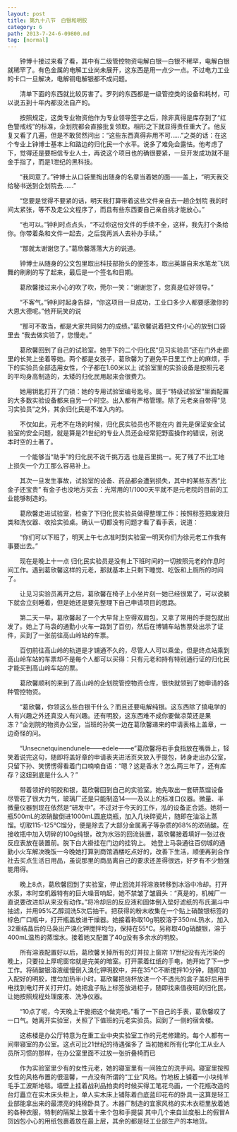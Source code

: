 ```yaml
---
layout: post
title: 第九十八节　白银和明胶
category: 6
path: 2013-7-24-6-09800.md
tag: [normal]
---
```


　　钟博十接过来看了看，其中有二级管控物资电解白银一白银不稀罕，电解白银就稀罕了。有色金属的电解工业尚未展开，这东西是用一点少一点。不过电力工业的卡口一旦解决，电解铜电解银都不成问题。

　　清单下面的东西就比较厉害了。罗列的东西都是一级管控类的设备和耗材，可以说五到十年内都没法自产的。

　　按照规定，这类专业物资他作为专业领导签字之后，除非真得是库存到了“红色警戒线”的标准，企划院都会直接批复领取。相形之下就显得责任重大了。他反复又看了几遍，但是不敢贸然问出：“这些东西真得非用不可……”之类的话：在这个专业上钟博士基本上和路边的归化民一个水平。说多了难免会露怯。他考虑了下，觉得还是要相信专业人士，再说这个项目也的确很要紧，一旦开发成功就不是金手指了，而是1泄纪的黑科技。

　　“我同意了。”钟博士从口袋里掏出随身的名章当着她的面――盖上，“明天我交给秘书送到企划院去……”

　　“您要是觉得不要紧的话，明天我打算带着这些文件亲自去一趟企划院 我的时间太紧张，等不及走公文程序了，而且有些东西要自己亲自挑才能放心。”

　　“也可以。”钟利时点点头，“不过你这份文件的手续不全，这样，我先打个条给你。你带着条和文件一起去，之后我再派人去补办手续。”

　　“那就太谢谢您了。”葛欣馨落落大方的说道。

　　钟博士从随身的公文包里取出科技部抬头的便签本，取出英雄自来水笔龙飞凤舞的刷刷的写了起来，最后是一个签名和日期。

　　葛欣馨接过来小心的吹了吹，莞尔一笑：“谢谢您了，您真是位好领导。”

　　“不客气。”钟利时起身告辞，“你这项目一旦成功，工业口多少人都要感激你的大恩大德呢。”他开玩笑的说

　　“那可不敢当，都是大家共同努力的成绩。”葛欣馨说着把文件小心的放到口袋里去 “我去做实验了，您慢走。”

　　葛欣馨回到了自己的试验室。她手下的二个归化民“见习实验员”还在门外走廊里的长凳上坐着等她。两个都是女孩子，葛欣馨为了避免平日里工作上的麻烦，手下的实验员全部选用女性，个子都在1.60米以上 试验室里的实验设备是按照元老的平均身高制造的，太矮的归化民用起来会很费力。

　　她用钥匙打开了门锁：她的专用试验室编号匙号。属于“特级试验室”里面配置的大多数实验设备都来自另一个时空。出入都有严格管理。除了元老亲自带得“见习实验员”之外，其余归化民是不准入内的。

　　不仅如此，元老不在场的时候，归化民实验员也不能在内 首先是保证安全试验室的安全问题，就是算是21世纪的专业人员还会经常犯野蛮操作的错误，别说本时空的土著了。

　　一个能够当“助手”的归化民不说千挑万选 也是百里挑一。死了残了不比工地上损失一个力工那么容易补上。

　　其次一旦发生事故，试验室的设备、药品都会遭到损失，其中的某些东西“比金子还宝贵” 有金子也没地方买去：光常用的1/1000天平就不是元老院的目前的工业能够制造的。

　　葛欣馨走进试验室，检查了下归化民实验员做得整理工作：按照标签把废液归类和洗仪器、收拾实验桌。确认一切都没有问题才看了看手表，说道：

　　“你们可以下班了，明天上午七点准时到实验室一明天你们为徐元老工作我有事要出去。”

　　现在是晚上十一点 归化民实验员是没有上下班时间的一切按照元老的作息时间工作。遇到葛欣馨这样的元老，那就基本上只剩下睡觉、吃饭和上厕所的时间了。

　　让见习实验员离开之后，葛欣馨在椅子上小坐片刻一她已经很累了，可以说躺下就会立刻睡着，但是她还是要先整理下自己申请项目的思路。

　　第二天一早，葛欣馨起了一个大早背上空得双肩包，又拿了常用的手提包就出发了。她上了马袅的通勤小火车一路到了百仞，然后在博铺车站售票处出示了证件，买到了一张前往高山岭站的车票。

　　百仞前往高山岭的轨道是才铺通不久的，尽管人人可以乘坐，但是终点站乘到高山岭车站的车票却不是每个人都可以买得：只有元老和持有特别通行证的归化民才能买到高山岭车站的票。

　　葛欣馨顺利的来到了高山岭的企划院管控物资仓库，很快就领到了她申请的各种管控物资。

　　“葛欣馨，你领这么些白银干什么？而且还要电解纯银。这东西除了搞电学的人有兴趣之外还真没人有兴趣。还有明胶，这东西难不成你要做凉菜还是果冻？”企划院的物资办公室，当班的孙笑一边在葛欣馨递来的申请表格上盖章，一边奇怪的问。

　　“Unsecnetquinendunele――edele――e”葛欣馨将右手食指放在嘴唇上，轻笑着说完这句，随即将盖好章的申请表夹进活页夹放入手提包，转身走出办公室，只留下孙、笑愣愣得看着门口喃喃自语：“嗯？这是香水？怎么两三年了，还有库存？这妞到底是什么人？”

　　带着领好的明胶和银，葛欣馨回到自己的实验室。她先取出一套研蒸馏设备 尽管花了很大力气，玻璃厂还是只能制造14――及以上的标准口仪器。微量、半微量仪器到现在依然是“研发中”。不过对于今天的工作，泓的设备正合适。她将一瓶500mL的浓硝酸倒进1000mL圆底烧瓶，加入几块碎瓷片，随即在油浴上蒸馏。切取115-125℃馏分，便是除去了大部分金属离子等杂质的68%的浓硝酸。在接收瓶中加入切碎的100g纯银，改为水浴的回流装置，葛欣馨接着填好一张过夜反应表放在装置前。脱下白大褂挂在门边的挂钩上。 她登上马袅通往百仞城的通勤小火车解决晚饭一今晚她打算到商馆酒楼吃点好的，改善下生活，顺便再到合作社去买点生活日用品，虽说那里的商品离自己的要求还差得很远，好歹有不少勉强能用得。

　　晚上8点，葛欣馨回到了实验室，停止回流并将溶液转移到冰浴中冷却。打开水泵，本时空机器特有的巨大噪音响起，她不禁皱了皱眉头：“真是的，机械厂一直说要改进却从来没有动作。”将冷却后的反应液和固体倒入垫好滤纸的布氏漏斗中抽滤，并用95%乙醇润洗5次后抽干。把获得的粉末收集在一个贴上硝酸银标签的棕色广口瓶中，打开瓶盖放进干燥器。她接着称取10g明胶溶于350mL热水，加入32重结晶后的马袅出产溴化钾搅拌均匀，保持在55℃。另称取40g硝酸银，溶于400mL温热的蒸馏水。接着她又配置了40g没有多余水的明胶。

　　所有溶液配置好以后，葛欣馨关掉所有的灯并拉上窗帘 17世纪没有光污染的晚上，只要拉上厚呢窗帘就是完美的暗室。打开蒙着红纸的手电，她开始了下一步工作。将硝酸银溶液缓慢倒入溴化钾明胶中，并在35℃不断搅拌10分钟，随即加入配好的明胶，搅匀加热半小时。葛欣馨把烧杯放进一个不透光的盒子盖好后用手电找到电灯开关打开灯。她把盒子贴上标签放进柜子，随即找来值夜班的归化民，让她按照规程处理废液、洗净仪器。

　　“10点了呢，今天晚上干脆把这个做完吧。”看了一下自己的手表，葛欣馨叹了一口气。她离开实验室，关照了下值班的元老实验员。回到了一侧的宿舍楼。

　　这栋楼是办公厅特意为在重工业中央实验室工作的元老修建的。每个人都有一间带寝室的办公室。这点可比21世纪的待遇强多了 当初她和所有化学化工从业人员所习惯的那样，在办公室里面不过放一张折叠椅而已

　　作为实验室里少有的女性元老，她的寝室里有一间独立的洗手间。寝室里按照女性的风格布置的很温馨，一点没有所谓的“工业”风格。竹地板上铺着一小块纯羊毛手工波斯地毯。墙壁上挂着战利品拍卖的时候买得工笔花鸟画，一个花瓶改造的台灯矗立在实木床头柜上，单人实木床上铺陈着白底蓝印花布的卧具一这算是轻工业部能拿出来的最漂亮的纯棉卧具了。木器厂制造的宜家风格的实木衣柜里放着她的各种衣服，特制的隔架上放着十来个包和手提袋 其中几个来自兰度船上的假冒A货凶包小心的用纸包裹着放在最上层，其余的都是轻工业部生产的本地货。

